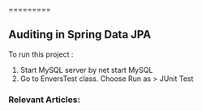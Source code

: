 =========

## Auditing in Spring Data JPA 


To run this project :
1. Start MySQL server by 
net start MySQL
2. Go to EnversTest class. Choose Run as > JUnit Test
 
### Relevant Articles: 
